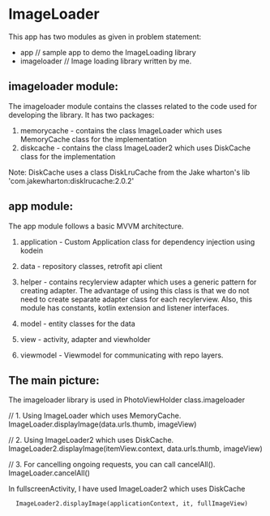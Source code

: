 # ImageLoader

This app has two modules as given in problem statement:
 - app      // sample app to demo the ImageLoading library
 - imageloader // Image loading library written by me.


 ## imageloader module:

 The imageloader module contains the classes related to the code used for developing the library.
 It has two packages:

 1. memorycache - contains the class ImageLoader which uses MemoryCache class for the implementation
 2. diskcache - contains the class ImageLoader2 which uses DiskCache class for the implementation

 Note: DiskCache uses a class DiskLruCache from the Jake wharton's lib 'com.jakewharton:disklrucache:2.0.2'

 ## app module:

 The app module follows a basic MVVM architecture.

 1. application - Custom Application class for dependency injection using kodein

 2. data - repository classes, retrofit api client

 3. helper - contains recylerview adapter which uses a generic pattern for creating adapter. The advantage of
 using this class is that we do not need to create separate adapter class for each recylerview.
 Also, this module has constants, kotlin extension and listener interfaces.

 4. model - entity classes for the data

 5. view - activity, adapter and viewholder

 6. viewmodel - Viewmodel for communicating with repo layers.


## The main picture:

 The imageloader library is used in PhotoViewHolder class.imageloader

//        1. Using ImageLoader which uses MemoryCache.
            ImageLoader.displayImage(data.urls.thumb, imageView)


//        2. Using ImageLoader2 which uses DiskCache.
            ImageLoader2.displayImage(itemView.context, data.urls.thumb, imageView)

//        3. For cancelling ongoing requests, you can call cancelAll().
            ImageLoader.cancelAll()


 In fullscreenActivity, I have used ImageLoader2 which uses DiskCache

      ImageLoader2.displayImage(applicationContext, it, fullImageView)



